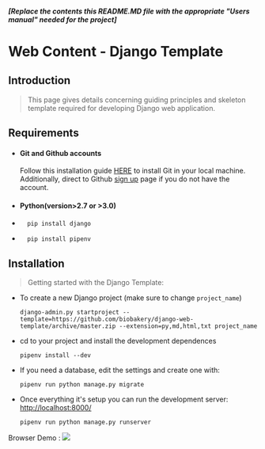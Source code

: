

##### [Replace the contents this README.MD file with the appropriate "Users manual" needed for the project]  
  
   
   
# Web Content - Django Template

## Introduction

> This page gives details concerning guiding principles and skeleton template required for developing Django web application. 

## Requirements
- #### Git and Github accounts
    Follow this installation guide [HERE](https://git-scm.com/book/en/v2/Getting-Started-Installing-Git) to install Git in your local machine. Additionally, direct to Github [sign up](https://github.com/join?source=header-home) page if you do not have the account. 
- #### Python(version>2.7 or >3.0)
- ```
    pip install django
    ```
- ```
    pip install pipenv
    ```

     
## Installation

> Getting started with the Django Template: 
- To create a new Django project (make sure to change `project_name`)
    ```
    django-admin.py startproject --template=https://github.com/biobakery/django-web-template/archive/master.zip --extension=py,md,html,txt project_name
    ```
- cd to your project and install the development dependences
    ```
    pipenv install --dev
    ```
- If you need a database, edit the settings and create one with:
    ```
    pipenv run python manage.py migrate
    ```
- Once everything it's setup you can run the development server: [http://localhost:8000/](http://localhost:8000/)
    ```
    pipenv run python manage.py runserver
    ```

Browser Demo :
![](project_name/static/imgss.png)